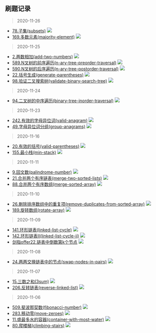 ## 刷题记录
> 2020-11-26
- [78.子集(subsets)](https://leetcode-cn.com/problems/subsets/) <img src="https://img.shields.io/badge/次数-1-red"/>
- [169.多数元素(majority-element)](https://leetcode-cn.com/problems/majority-element/) <img src="https://img.shields.io/badge/次数-1-red"/>

> 2020-11-25
- [2.两数相加(add-two-numbers)](https://leetcode-cn.com/problems/add-two-numbers/) <img src="https://img.shields.io/badge/次数-1-red"/>
- [589.N叉树的前序遍历(n-ary-tree-preorder-traversal)](https://leetcode-cn.com/problems/n-ary-tree-preorder-traversal/) <img src="https://img.shields.io/badge/次数-1-red"/>
- [590.N叉树的后序遍历(n-ary-tree-postorder-traversal)](https://leetcode-cn.com/problems/n-ary-tree-postorder-traversal/) <img src="https://img.shields.io/badge/次数-1-red"/>
- [22.括号生成(generate-parentheses)](https://leetcode-cn.com/problems/generate-parentheses/) <img src="https://img.shields.io/badge/次数-2-red"/>
- [98.验证二叉搜索树(validate-binary-search-tree)](https://leetcode-cn.com/problems/validate-binary-search-tree/) <img src="https://img.shields.io/badge/次数-1-red"/>

> 2020-11-24
- [94.二叉树的中序遍历(binary-tree-inorder-traversal)](https://leetcode-cn.com/problems/binary-tree-inorder-traversal/) <img src="https://img.shields.io/badge/次数-1-red"/>

> 2020-11-23
- [242.有效的字母异位词(valid-anagram)](https://leetcode-cn.com/problems/valid-anagram/) <img src="https://img.shields.io/badge/次数-3-red"/>
- [49.字母异位词分组(group-anagrams)](https://leetcode-cn.com/problems/group-anagrams/) <img src="https://img.shields.io/badge/次数-3-red"/>

> 2020-11-16
- [20.有效的括号(valid-parentheses)](https://leetcode-cn.com/problems/valid-parentheses/) <img src="https://img.shields.io/badge/次数-2-red"/>
- [155.最小栈(min-stack)](https://leetcode-cn.com/problems/min-stack/) <img src="https://img.shields.io/badge/次数-2-red"/>

> 2020-11-11
- [9.回文数(palindrome-number)](https://leetcode-cn.com/problems/palindrome-number/) <img src="https://img.shields.io/badge/次数-1-red"/>
- [21.合并两个有序链表(merge-two-sorted-lists)](https://leetcode-cn.com/problems/merge-two-sorted-lists/) <img src="https://img.shields.io/badge/次数-4-orange"/>
- [88.合并两个有序数组(merge-sorted-array)](https://leetcode-cn.com/problems/merge-sorted-array/) <img src="https://img.shields.io/badge/次数-4-orange"/>

> 2020-11-10
- [26.删除排序数组中的重复项(remove-duplicates-from-sorted-array)](https://leetcode-cn.com/problems/remove-duplicates-from-sorted-array/) <img src="https://img.shields.io/badge/次数-2-red"/>
- [189.旋转数组(rotate-array)](https://leetcode-cn.com/problems/rotate-array/) <img src="https://img.shields.io/badge/次数-3-red"/>

> 2020-11-09
- [141.环形链表(linked-list-cycle)](https://leetcode-cn.com/problems/linked-list-cycle/) <img src="https://img.shields.io/badge/次数-3-red"/>
- [142.环形链表II(linked-list-cycle-ii)](https://leetcode-cn.com/problems/linked-list-cycle-ii/) <img src="https://img.shields.io/badge/次数-5-green"/>
- [剑指offer22.链表中倒数第k个节点](https://leetcode-cn.com/problems/lian-biao-zhong-dao-shu-di-kge-jie-dian-lcof/) <img src="https://img.shields.io/badge/次数-3-red"/>

> 2020-11-08
- [24.两两交换链表中的节点(swap-nodes-in-pairs)](https://leetcode-cn.com/problems/swap-nodes-in-pairs/) <img src="https://img.shields.io/badge/次数-6-green"/>

> 2020-11-07
- [15.三数之和(3sum)](https://leetcode-cn.com/problems/3sum/) <img src="https://img.shields.io/badge/次数-5-green"/>
- [206.反转链表(reverse-linked-list)](https://leetcode-cn.com/problems/reverse-linked-list/) <img src="https://img.shields.io/badge/次数-6-green"/>

> 2020-11-06
- [509.斐波那契数(fibonacci-number)](https://leetcode-cn.com/problems/fibonacci-number/) <img src="https://img.shields.io/badge/次数-5-green"/>
- [283.移动零(move-zeroes)](https://leetcode-cn.com/problems/move-zeroes/) <img src="https://img.shields.io/badge/次数-6-green"/>
- [11.盛最多水的容器(container-with-most-water)](https://leetcode-cn.com/problems/container-with-most-water/) <img src="https://img.shields.io/badge/次数-6-green"/>
- [80.爬楼梯(climbing-stairs)](https://leetcode-cn.com/problems/climbing-stairs/) <img src="https://img.shields.io/badge/次数-5-green"/>